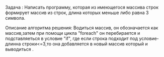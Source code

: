 Задача :
Написать программу, которая из имеющегося массива строк формирует массив из строк, длина которых меньше либо равна 3 символа. 

Описание алгоритма решения: Водиться массив, он обозначается как массив,затем при помощи цикла "foreach" он перебирается и подставляеться в условие "if", где если строка подходит под условие- длинна строки<=3,то она добавляется в новый массив который и выводиться .